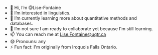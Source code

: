 - 👋 Hi, I’m @Lise-Fontaine
- 👀 I’m interested in linguistics.
- 🌱 I’m currently learning more about quantitative methods and databases.
- 💞️ I’m not sure I am ready to collaborate yet because I'm still learning.
- 📫 You can reach me at Lise.Fontaine@uqtr.ca
- 😄 Pronouns: any
- ⚡ Fun fact: I'm originally from Iroquois Falls Ontario.

<!---
Lise-Fontaine/Lise-Fontaine is a ✨ special ✨ repository because its `README.md` (this file) appears on your GitHub profile.
You can click the Preview link to take a look at your changes.
--->
